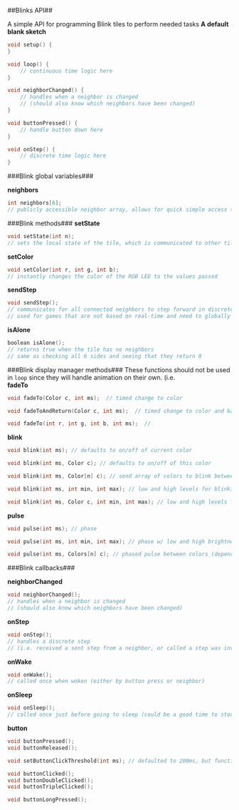 ##Blinks API##

A simple API for programming Blink tiles to perform needed tasks
**A default blank sketch**
```c
void setup() {  
}

void loop() {
	// continuous time logic here
}

void neighborChanged() {
	// handles when a neighbor is changed
	// (should also know which neighbors have been changed)
}

void buttonPressed() {
	// handle button down here
}

void onStep() {
	// discrete time logic here
}

```

###Blink global variables###

**neighbors**
```c
int neighbors[6];
// publicly accessible neighbor array, allows for quick simple access to any of the neighbors at all times
```

###Blink methods###
**setState**
```c
void setState(int n);
// sets the local state of the tile, which is communicated to other tiles ~30fps
```

**setColor**
```c
void setColor(int r, int g, int b);
// instantly changes the color of the RGB LED to the values passed
```

**sendStep**
```c
void sendStep();
// communicates for all connected neighbors to step forward in discrete time
// used for games that are not based on real-time and need to globally update the board at "the same time"
```

**isAlone**
```c
boolean isAlone();
// returns true when the tile has no neighbors
// same as checking all 6 sides and seeing that they return 0
```

###Blink display manager methods###
These functions should not be used in `loop` since they will handle animation on their own. (i.e.  
**fadeTo**
```c
void fadeTo(Color c, int ms);  // timed change to color

void fadeToAndReturn(Color c, int ms);  // timed change to color and back

void fadeTo(int r, int g, int b, int ms);  //
```

**blink**
```c
void blink(int ms); // defaults to on/off of current color

void blink(int ms, Color c); // defaults to on/off of this color

void blink(int ms, Color[n] c); // send array of colors to blink between

void blink(int ms, int min, int max); // low and high levels for blinking and the time between them

void blink(int ms, Color c, int min, int max); // low and high levels for blinking and the time between them
```

**pulse**
```c
void pulse(int ms); // phase

void pulse(int ms, int min, int max); // phase w/ low and high brightness

void pulse(int ms, Colors[n] c); // phased pulse between colors (depends on fadeTo)
```

###Blink callbacks###

**neighborChanged**
```c
void neighborChanged();
// handles when a neighbor is changed
// (should also know which neighbors have been changed)
```

**onStep**
```c
void onStep();
// handles a discrete step
// (i.e. received a sent step from a neighbor, or called a step was invoked locally)
```

**onWake**
```c
void onWake();
// called once when woken (either by button press or neighbor)
```

**onSleep**
```c
void onSleep();
// called once just before going to sleep (could be a good time to store information if in memory and needed later...)
```

**button**
```c
void buttonPressed();
void buttonReleased();

void setButtonClickThreshold(int ms); // defaulted to 200ms, but function available to make slower or faster clicking part of the game

void buttonClicked();
void buttonDoubleClicked();
void buttonTripleClicked();

void buttonLongPressed();
```
